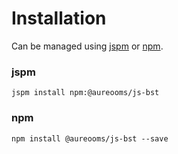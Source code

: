 # Installation
Can be managed using
[jspm](http://jspm.io)
or [npm](https://github.com/npm/npm).

### jspm
```terminal
jspm install npm:@aureooms/js-bst
```

### npm
```terminal
npm install @aureooms/js-bst --save
```
